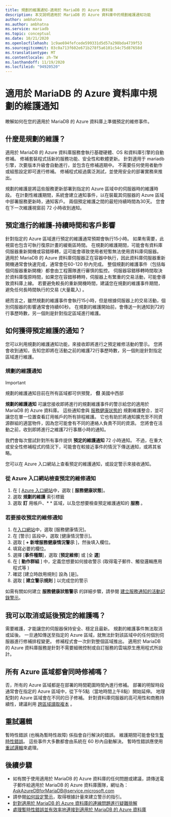 ```yaml
---
title: 規劃的維護通知-適用於 MariaDB 的 Azure 資料庫
description: 本文說明適用於 MariaDB 的 Azure 資料庫中的規劃維護通知功能
author: ambhatna
ms.author: ambhatna
ms.service: mariadb
ms.topic: conceptual
ms.date: 10/21/2020
ms.openlocfilehash: 1c9ae694fefcede599331d5d57a298bda4739f53
ms.sourcegitcommit: 03c0a713f602e671b278f5a6101c54c75d87658d
ms.translationtype: MT
ms.contentlocale: zh-TW
ms.lasthandoff: 11/19/2020
ms.locfileid: "94920520"
---
```

# <a name="planned-maintenance-notification-in-azure-database-for-mariadb"></a>適用於 MariaDB 的 Azure 資料庫中規劃的維護通知

瞭解如何在您的適用於 MariaDB 的 Azure 資料庫上準備預定的維修事件。

## <a name="what-is-a-planned-maintenance"></a>什麼是規劃的維護？

適用於 MariaDB 的 Azure 資料庫服務會執行基礎硬體、OS 和資料庫引擎的自動修補。 修補套裝程式括新的服務功能、安全性和軟體更新。 針對適用于 mariadb 引擎，次要版本升級會自動進行，並包含在修補週期中。 不需要任何使用者動作或組態設定即可進行修補。 修補程式經過廣泛測試，並使用安全的部署實務來推出。

規劃的維護是將這些服務更新部署到指定的 Azure 區域中的伺服器時的維護時段。 在計劃性維護期間，系統會建立通知事件，以在裝載其伺服器的 Azure 區域中部署服務更新時，通知客戶。 兩個預定維護之間的最短持續時間為30天。 您會在下一次維護視窗前 72 小時收到通知。

## <a name="planned-maintenance---duration-and-customer-impact"></a>預定進行的維護-持續時間和客戶影響

針對指定的 Azure 區域進行預定的維護通常預期會執行15小時。 如果有需要，此視窗也包含可執行復原計畫的緩衝區時間。 在規劃的維護期間，可能會有資料庫伺服器重新開機或容錯移轉，這可能會導致使用者短暫無法使用資料庫伺服器。 適用於 MariaDB 的 Azure 資料庫伺服器正在容器中執行，因此資料庫伺服器重新開機通常會快速完成，通常會在60-120 秒內完成。 整個規劃的維護事件（包括每個伺服器重新開機）都會由工程團隊進行審慎的監控。 伺服器容錯移轉時間取決於資料庫復原時間，如果您在容錯移轉時，伺服器上有繁重的交易活動，可能會導致資料庫上線。 若要避免較長的重新開機時間，建議您在規劃的維護事件期間，避免任何長時間執行的交易 (大量載入) 。

總而言之，雖然規劃的維護事件會執行15小時，但是根據伺服器上的交易活動，個別伺服器的影響通常會持續60秒。 在規劃的維護開始前，會傳送一則通知到72的行事歷時數，另一個則是針對指定區域進行維護。

## <a name="how-can-i-get-notified-of-planned-maintenance"></a>如何獲得預定維護的通知？

您可以利用規劃的維護通知功能，來接收即將進行之預定維修活動的警示。 您將會收到通知，告知您即將在活動之前的維護72行事歷時數，另一個則是針對指定區域進行維護。

### <a name="planned-maintenance-notification"></a>規劃的維護通知

> [!IMPORTANT]
> 規劃的維護通知目前在所有區域都可供預覽， **但** 美國中西部

**規劃的維護通知** 可讓您接收即將進行的規劃維護事件的警示給您的適用於 MariaDB 的 Azure 資料庫。 這些通知會與 [服務健康狀態的](../service-health/overview.md) 規劃維護整合，並可讓您在單一位置查看訂用帳戶的所有排程維護。 它也有助於將通知擴充至不同資源群組的適當物件，因為您可能會有不同的連絡人負責不同的資源。 您將會在活動之前，收到即將進行之維護72行事曆小時的通知。

我們會每次嘗試針對所有事件提供 **預定的維護通知** 72 小時通知。 不過，在重大或安全性修補程式的情況下，可能會在較接近事件的情況下傳送通知，或將其省略。

您可以在 Azure 入口網站上查看預定的維護通知，或設定警示來接收通知。 

### <a name="check-planned-maintenance-notification-from-azure-portal"></a>從 Azure 入口網站檢查預定的維修通知

1. 在 [ [Azure 入口網站](https://portal.azure.com)中，選取 [ **服務健康狀態**]。
2. 選取 **規劃的維護** 索引標籤
3. 選取 **訂** 用帳戶、* * 區域，以及您想要檢查預定維護通知的 **服務** 。 
   
### <a name="to-receive-planned-maintenance-notification"></a>若要接收預定的維修通知

1. 在[入口網站](https://portal.azure.com)中，選取 [服務健康情況]。
2. 在 [警示] 區段中，選取 [健康情況警示]。
3. 選取 [ **+ 新增服務健康情況警示** ]，然後填入欄位。
4. 填寫必要的欄位。 
5. 選擇 [**事件種類**]，選取 [**預定維修**] 或 [全 **選**]
6. 在 [ **動作群組** ] 中，定義您想要如何接收警示 (取得電子郵件、觸發邏輯應用程式等 )   
7. 確認 [建立時啟用規則] 設為 [是]。
8. 選取 [ **建立警示規則** ] 以完成您的警示

如需有關如何建立 **服務健康狀態警示** 的詳細步驟，請參閱 [建立服務通知的活動記錄警示](../service-health/alerts-activity-log-service-notifications.md)。

## <a name="can-i-cancel-or-postpone-planned-maintenance"></a>我可以取消或延後預定的維護嗎？

需要維護，才能讓您的伺服器保持安全、穩定且最新。 規劃的維護事件無法取消或延後。 一旦通知傳送至指定的 Azure 區域，就無法針對該區域中的任何個別伺服器進行修補排程變更。 修補程式會一次針對整個區域推出。 適用於 MariaDB 的 Azure 資料庫服務是針對不需要細微控制或自訂服務的雲端原生應用程式所設計。

## <a name="are-all-the-azure-regions-patched-at-the-same-time"></a>所有 Azure 區域都會同時修補嗎？

否，所有的 Azure 區域都是在部署的時間範圍時間內進行修補。 部署的明智時段通常會在指定的 Azure 區域中，從下午5點（當地時間上午8點）開始延伸。 地理配對的 Azure 區域會在不同的日子修補。 針對資料庫伺服器的高可用性和商務持續性，建議利用 [跨區域讀取複本](./concepts-read-replicas.md#cross-region-replication) 。

## <a name="retry-logic"></a>重試邏輯

暫時性錯誤 (也稱為暫時性故障) 係指會自行解決的錯誤。 維護期間可能會發生[暫時性錯誤](./concepts-connectivity.md#transient-errors)。 這些事件大多數都會由系統在 60 秒內自動解決。 暫時性錯誤應使用 [重試邏輯](./concepts-connectivity.md#handling-transient-errors)來處理。


## <a name="next-steps"></a>後續步驟

- 如有關于使用適用於 MariaDB 的 Azure 資料庫的任何問題或建議，請傳送電子郵件給適用於 MariaDB 的 Azure 資料庫團隊，網址為： AskAzureDBforMariaDB@service.microsoft.com
- 請參閱[如何設定警示](howto-alert-metric.md)，取得根據計量來建立警示的指引。
- [針對適用於 MariaDB 的 Azure 資料庫的連線問題進行疑難排解](howto-troubleshoot-common-connection-issues.md)
- [處理暫時性錯誤並有效率地連接到適用於 MariaDB 的 Azure 資料庫](concepts-connectivity.md)
